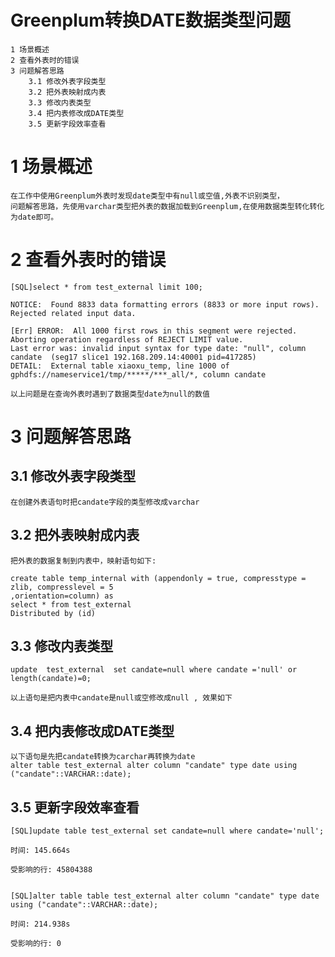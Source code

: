 # Greenplum转换DATE数据类型问题
	1 场景概述
	2 查看外表时的错误
	3 问题解答思路
		3.1 修改外表字段类型
		3.2 把外表映射成内表
		3.3 修改内表类型
		3.4 把内表修改成DATE类型
		3.5 更新字段效率查看

# 1 场景概述
	在工作中使用Greenplum外表时发现date类型中有null或空值,外表不识别类型，
	问题解答思路，先使用varchar类型把外表的数据加载到Greenplum,在使用数据类型转化转化为date即可。
# 2 查看外表时的错误
	[SQL]select * from test_external limit 100;
	
	NOTICE:  Found 8833 data formatting errors (8833 or more input rows). Rejected related input data.
	
	[Err] ERROR:  All 1000 first rows in this segment were rejected. Aborting operation regardless of REJECT LIMIT value. 
	Last error was: invalid input syntax for type date: "null", column candate  (seg17 slice1 192.168.209.14:40001 pid=417285)
	DETAIL:  External table xiaoxu_temp, line 1000 of gphdfs://nameservice1/tmp/*****/***_all/*, column candate
	
	以上问题是在查询外表时遇到了数据类型date为null的数值
	
# 3 问题解答思路
## 3.1 修改外表字段类型

	在创建外表语句时把candate字段的类型修改成varchar
	
## 3.2 把外表映射成内表
	把外表的数据复制到内表中，映射语句如下:
	
	create table temp_internal with (appendonly = true, compresstype = zlib, compresslevel = 5
	,orientation=column) as
	select * from test_external 
	Distributed by (id)
	
## 3.3 修改内表类型
	update  test_external  set candate=null where candate ='null' or length(candate)=0;
	
	以上语句是把内表中candate是null或空修改成null , 效果如下
	
	
## 3.4 把内表修改成DATE类型
	以下语句是先把candate转换为carchar再转换为date
	alter table test_external alter column "candate" type date using ("candate"::VARCHAR::date);
	
## 3.5 更新字段效率查看
	[SQL]update table test_external set candate=null where candate='null';
	
	时间: 145.664s
	
	受影响的行: 45804388
	
	
	[SQL]alter table table test_external alter column "candate" type date using ("candate"::VARCHAR::date);
	
	时间: 214.938s
	
	受影响的行: 0